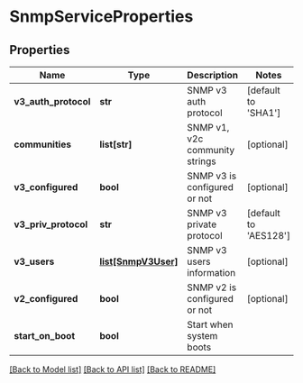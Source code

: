 # SnmpServiceProperties

## Properties
Name | Type | Description | Notes
------------ | ------------- | ------------- | -------------
**v3_auth_protocol** | **str** | SNMP v3 auth protocol | [default to 'SHA1']
**communities** | **list[str]** | SNMP v1, v2c community strings | [optional] 
**v3_configured** | **bool** | SNMP v3 is configured or not | [optional] 
**v3_priv_protocol** | **str** | SNMP v3 private protocol | [default to 'AES128']
**v3_users** | [**list[SnmpV3User]**](SnmpV3User.md) | SNMP v3 users information | [optional] 
**v2_configured** | **bool** | SNMP v2 is configured or not | [optional] 
**start_on_boot** | **bool** | Start when system boots | 

[[Back to Model list]](../README.md#documentation-for-models) [[Back to API list]](../README.md#documentation-for-api-endpoints) [[Back to README]](../README.md)

